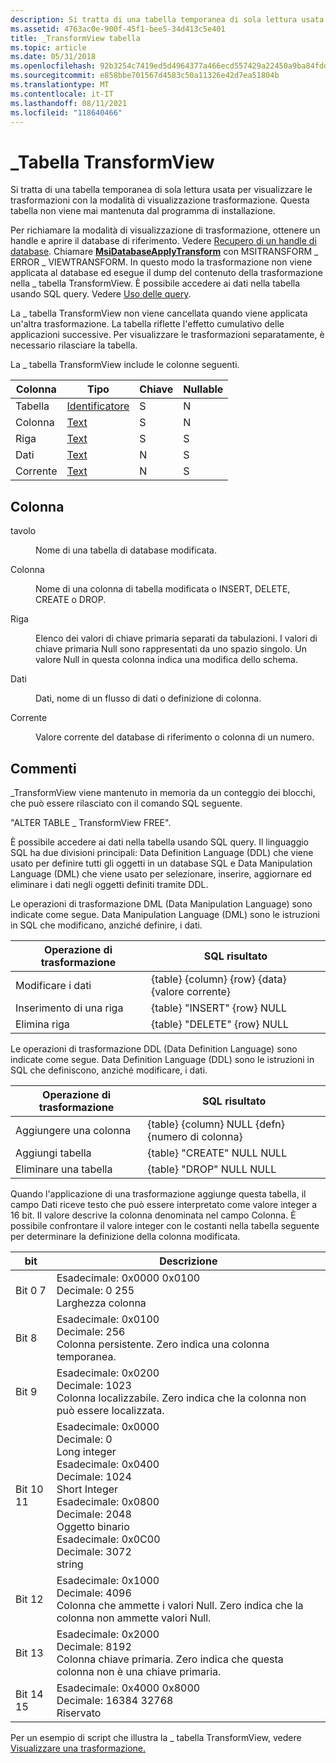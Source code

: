 ```yaml
---
description: Si tratta di una tabella temporanea di sola lettura usata per visualizzare le trasformazioni con la modalità di visualizzazione trasformazione. Questa tabella non viene mai mantenuta dal programma di installazione.
ms.assetid: 4763ac0e-900f-45f1-bee5-34d413c5e401
title: _TransformView tabella
ms.topic: article
ms.date: 05/31/2018
ms.openlocfilehash: 92b3254c7419ed5d4964377a466ecd557429a22450a9ba84fdd892822fca86c5
ms.sourcegitcommit: e858bbe701567d4583c50a11326e42d7ea51804b
ms.translationtype: MT
ms.contentlocale: it-IT
ms.lasthandoff: 08/11/2021
ms.locfileid: "118640466"
---
```

# <a name="_transformview-table"></a>\_Tabella TransformView

Si tratta di una tabella temporanea di sola lettura usata per visualizzare le trasformazioni con la modalità di visualizzazione trasformazione. Questa tabella non viene mai mantenuta dal programma di installazione.

Per richiamare la modalità di visualizzazione di trasformazione, ottenere un handle e aprire il database di riferimento. Vedere [Recupero di un handle di database](obtaining-a-database-handle.md). Chiamare [**MsiDatabaseApplyTransform**](/windows/desktop/api/Msiquery/nf-msiquery-msidatabaseapplytransforma) con MSITRANSFORM \_ ERROR \_ VIEWTRANSFORM. In questo modo la trasformazione non viene applicata al database ed esegue il dump del contenuto della trasformazione nella \_ tabella TransformView. È possibile accedere ai dati nella tabella usando SQL query. Vedere [Uso delle query](working-with-queries.md).

La \_ tabella TransformView non viene cancellata quando viene applicata un'altra trasformazione. La tabella riflette l'effetto cumulativo delle applicazioni successive. Per visualizzare le trasformazioni separatamente, è necessario rilasciare la tabella.

La \_ tabella TransformView include le colonne seguenti.



| Colonna  | Tipo                         | Chiave | Nullable |
|---------|------------------------------|-----|----------|
| Tabella   | [Identificatore](identifier.md) | S   | N        |
| Colonna  | [Text](text.md)             | S   | N        |
| Riga     | [Text](text.md)             | S   | S        |
| Dati    | [Text](text.md)             | N   | S        |
| Corrente | [Text](text.md)             | N   | S        |



 

## <a name="column"></a>Colonna

<dl> <dt>

<span id="Table"></span><span id="table"></span><span id="TABLE"></span>tavolo
</dt> <dd>

Nome di una tabella di database modificata.

</dd> <dt>

<span id="Column"></span><span id="column"></span><span id="COLUMN"></span>Colonna
</dt> <dd>

Nome di una colonna di tabella modificata o INSERT, DELETE, CREATE o DROP.

</dd> <dt>

<span id="Row"></span><span id="row"></span><span id="ROW"></span>Riga
</dt> <dd>

Elenco dei valori di chiave primaria separati da tabulazioni. I valori di chiave primaria Null sono rappresentati da uno spazio singolo. Un valore Null in questa colonna indica una modifica dello schema.

</dd> <dt>

<span id="Data"></span><span id="data"></span><span id="DATA"></span>Dati
</dt> <dd>

Dati, nome di un flusso di dati o definizione di colonna.

</dd> <dt>

<span id="Current"></span><span id="current"></span><span id="CURRENT"></span>Corrente
</dt> <dd>

Valore corrente del database di riferimento o colonna di un numero.

</dd> </dl>

## <a name="remarks"></a>Commenti

\_TransformView viene mantenuto in memoria da un conteggio dei blocchi, che può essere rilasciato con il comando SQL seguente.

"ALTER TABLE \_ TransformView FREE".

È possibile accedere ai dati nella tabella usando SQL query. Il linguaggio SQL ha due divisioni principali: Data Definition Language (DDL) che viene usato per definire tutti gli oggetti in un database SQL e Data Manipulation Language (DML) che viene usato per selezionare, inserire, aggiornare ed eliminare i dati negli oggetti definiti tramite DDL.

Le operazioni di trasformazione DML (Data Manipulation Language) sono indicate come segue. Data Manipulation Language (DML) sono le istruzioni in SQL che modificano, anziché definire, i dati.



| Operazione di trasformazione | SQL risultato                                    |
|---------------------|-----------------------------------------------|
| Modificare i dati         | {table} {column} {row} {data} {valore corrente} |
| Inserimento di una riga          | {table} "INSERT" {row} NULL              |
| Elimina riga          | {table} "DELETE" {row} NULL              |



 

Le operazioni di trasformazione DDL (Data Definition Language) sono indicate come segue. Data Definition Language (DDL) sono le istruzioni in SQL che definiscono, anziché modificare, i dati.



| Operazione di trasformazione | SQL risultato                                   |
|---------------------|----------------------------------------------|
| Aggiungere una colonna          | {table} {column} NULL {defn} {numero di colonna} |
| Aggiungi tabella           | {table} "CREATE" NULL NULL              |
| Eliminare una tabella          | {table} "DROP" NULL NULL                |



 

Quando l'applicazione di una trasformazione aggiunge questa tabella, il campo Dati riceve testo che può essere interpretato come valore integer a 16 bit. Il valore descrive la colonna denominata nel campo Colonna. È possibile confrontare il valore integer con le costanti nella tabella seguente per determinare la definizione della colonna modificata.



| bit                                                                                                       | Descrizione                                                                                                                                                                                                                                                                                                              |
|-----------------------------------------------------------------------------------------------------------|--------------------------------------------------------------------------------------------------------------------------------------------------------------------------------------------------------------------------------------------------------------------------------------------------------------------------|
| <span id="Bits_07"></span><span id="bits_07"></span><span id="BITS_07"></span>Bit 0 7<br/>         | Esadecimale: 0x0000 0x0100<br/> Decimale: 0 255<br/> Larghezza colonna<br/>                                                                                                                                                                                                                                  |
| <span id="Bit_8"></span><span id="bit_8"></span><span id="BIT_8"></span>Bit 8<br/>                  | Esadecimale: 0x0100<br/> Decimale: 256<br/> Colonna persistente. Zero indica una colonna temporanea. <br/>                                                                                                                                                                                                   |
| <span id="Bit_9"></span><span id="bit_9"></span><span id="BIT_9"></span>Bit 9<br/>                  | Esadecimale: 0x0200<br/> Decimale: 1023<br/> Colonna localizzabile. Zero indica che la colonna non può essere localizzata.<br/>                                                                                                                                                                                      |
| <span id="Bits_1011"></span><span id="bits_1011"></span><span id="BITS_1011"></span>Bit 10 11<br/> | Esadecimale: 0x0000<br/> Decimale: 0<br/> Long integer<br/> Esadecimale: 0x0400<br/> Decimale: 1024<br/> Short Integer<br/> Esadecimale: 0x0800<br/> Decimale: 2048<br/> Oggetto binario<br/> Esadecimale: 0x0C00<br/> Decimale: 3072<br/> string<br/> |
| <span id="Bit_12"></span><span id="bit_12"></span><span id="BIT_12"></span>Bit 12<br/>              | Esadecimale: 0x1000<br/> Decimale: 4096<br/> Colonna che ammette i valori Null. Zero indica che la colonna non ammette valori Null.<br/>                                                                                                                                                                                               |
| <span id="Bit_13"></span><span id="bit_13"></span><span id="BIT_13"></span>Bit 13<br/>              | Esadecimale: 0x2000<br/> Decimale: 8192<br/> Colonna chiave primaria. Zero indica che questa colonna non è una chiave primaria.<br/>                                                                                                                                                                                      |
| <span id="Bits_1415"></span><span id="bits_1415"></span><span id="BITS_1415"></span>Bit 14 15<br/> | Esadecimale: 0x4000 0x8000<br/> Decimale: 16384 32768<br/> Riservato<br/>                                                                                                                                                                                                                                |



 

Per un esempio di script che illustra la \_ tabella TransformView, vedere [Visualizzare una trasformazione.](view-a-transform.md)

 

 




